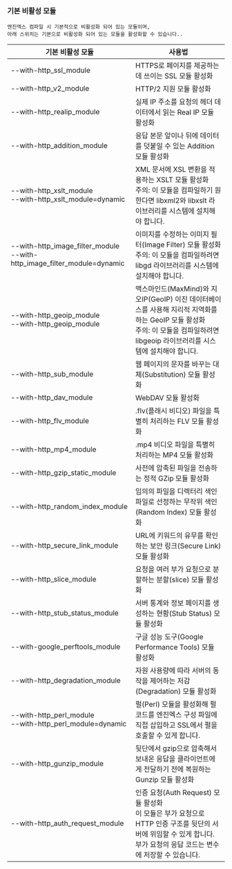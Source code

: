 ### 기본 비활성 모듈

```
엔진엑스 컴파일 시 기본적으로 비활성화 되어 있는 모듈이며,
아래 스위치는 기본으로 비활성화 되어 있는 모듈을 활성화할 수 있습니다..
```

| 기본 비활성 모듈                                                                   | 사용법                                                                                                                     |
|-----------------------------------------------------------------------------|-------------------------------------------------------------------------------------------------------------------------|
| --with-http_ssl_module                                                      | HTTPS로 페이지를 제공하는 데 쓰이는 SSL 모듈 활성화                                                                                       |
| --with-http_v2_module                                                       | HTTP/2 지원 모듈 활성화                                                                                                        |
| --with-http_realip_module                                                   | 실제 IP 주소를 요청의 헤더 데이터에서 읽는 Real IP 모듈 활성화                                                                                |
| --with-http_addition_module                                                 | 응답 본문 앞이나 뒤에 데이터를 덧붙일 수 있는 Addition 모듈 활성화                                                                              |
| --with-http_xslt_module<br/>--with-http_xslt_module=dynamic                 | XML 문서에 XSL 변환을 적용하는 XSLT 모듈 활성화<br/>주의: 이 모듈을 컴파일하기 원한다면 libxml2와 libxslt 라이브러리를 시스템에 설치해야 합니다.                        |
| --with-http_image_filter_module<br/>--with-http_image_filter_module=dynamic | 이미지를 수정하는 이미지 필터(Image Filter) 모듈 활성화<br/>주의: 이 모듈을 컴파일하려면 libgd 라이브러리를 시스템에 설치해야 합니다.                                  |
| --with-http_geoip_module<br/>--with-http_geoip_module                       | 맥스마인드(MaxMind)와 지오IP(GeoIP) 이진 데이터베이스를 사용해 지리적 지역화를 하는 GeoIP 모듈 활성화<br/>주의: 이 모듈을 컴파일하려면 libgeoip 라이브러리를 시스템에 설치해야 합니다. |
| --with-http_sub_module                                                      | 웹 페이지의 문자를 바꾸는 대체(Substitution) 모듈 활성화                                                                                  |
| --with-http_dav_module                                                      | WebDAV 모듈 활성화                                                                                                           |
| --with-http_flv_module                                                      | .flv(플래시 비디오) 파일을 특별히 처리하는 FLV 모듈 활성화                                                                                   |
| --with-http_mp4_module                                                      | .mp4 비디오 파일을 특별히 처리하는 MP4 모듈 활성화                                                                                        |
| --with-http_gzip_static_module                                              | 사전에 압축된 파일을 전송하는 정적 GZip 모듈 활성화                                                                                         |
| --with-http_random_index_module                                             | 임의의 파일을 디렉터리 색인 파일로 선정하는 무작위 색인(Random Index) 모듈 활성화                                                                    |
| --with-http_secure_link_module                                              | URL에 키워드의 유무를 확인하는 보안 링크(Secure Link) 모듈 활성화                                                                            |
| --with-http_slice_module                                                    | 요청을 여러 부가 요청으로 분할하는 분할(slice) 모듈 활성화                                                                                    |
| --with-http_stub_status_module                                              | 서버 통계와 정보 페이지를 생성하는 현황(Stub Status) 모듈 활성화                                                                              |
| --with-google_perftools_module                                              | 구글 성능 도구(Google Performance Tools) 모듈 활성화                                                                               |
| --with-http_degradation_module                                              | 자원 사용량에 따라 서버의 동작을 제어하는 저감(Degradation) 모듈 활성화                                                                          |
| --with-http_perl_module<br/>--with-http_perl_module=dynamic                 | 펄(Perl) 모듈을 활성화해 펄 코드를 엔진엑스 구성 파일에 직접 삽입하고 SSL에서 펄을 호출할 수 있게 합니다.                                                       |
| --with-http_gunzip_module                                                   | 뒷단에서 gzip으로 압축해서 보내온 응답을 클라이언트에게 전달하기 전에 복원하는 Gunzip 모듈 활성화                                                             |
| --with-http_auth_request_module                                             | 인증 요청(Auth Request) 모듈 활성화<br/>이 모듈은 부가 요청으로 HTTP 인증 구조를 뒷단의 서버에 위임할 수 있게 합니다.<br/>부가 요청의 응답 코드는 변수에 저장할 수 있습니다.        |

